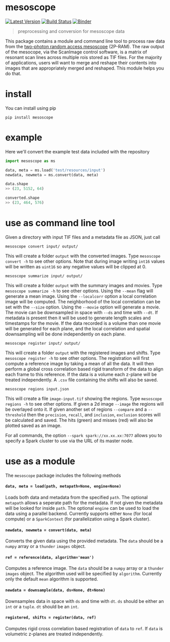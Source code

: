 # mesoscope

[![Latest Version](https://img.shields.io/pypi/v/mesoscope.svg?style=flat-square)](https://pypi.python.org/pypi/mesoscope)
[![Build Status](https://img.shields.io/travis/sofroniewn/mesoscope/master.svg?style=flat-square)](https://travis-ci.org/sofroniewn/mesoscope)
[![Binder](https://img.shields.io/badge/launch-binder-red.svg?style=flat-square)](http://mybinder.org:/repo/sofroniewn/mesoscope)


> preprocessing and conversion for mesoscope data

This package contains a module and command line tool to process raw data from the [two-photon random access mesoscope](https://elifesciences.org/content/5/e14472) (2P-RAM). The raw output of the mesocope, via the ScanImage control software, is a matrix of resonant scan lines across multiple rois stored as TIF files. For the majority of applications, users will want to merge and reshape their contents into images that are appropriately merged and reshaped. This module helps you do that.

# install

You can install using pip

```
pip install mesoscope
```

# example

Here we'll convert the example test data included with the repository

```python
import mesoscope as ms

data, meta = ms.load('test/resources/input')
newdata, newmeta = ms.convert(data, meta)

data.shape
>> (23, 5152, 64)

converted.shape
>> (23, 464, 576)
```

# use as command line tool

Given a directory with input TIF files and a metadata file as JSON, just call

```
mesoscope convert input/ output/
```

This will create a folder `output` with the converted images. Type `mesoscope convert -h` to see other options. Note that during image writing `int16` values will be written as `uint16` so any negative values will be clipped at 0.

```
mesoscope summarize input/ output/
```

This will create a folder `output` with the summary images and movies. Type `mesoscope summarize -h` to see other options. Using the `--mean` flag will generate a mean image. Using the `--localcorr` option a local correlation image will be computed. The neighborhood of the local correlation can be set with the `--size` option. Using the `--movie` option will generate a movie. The movie can be downsampled in space with `--ds` and time with `--dt`. If metadata is present then it will be used to generate length scales and timestamps for the movie. If the data recorded is a volume than one movie will be generated for each plane, and the local correlation and spatial downsampling will be done independently on each plane.

```
mesoscope register input/ output/
```

This will create a folder `output` with the registered images and shifts. Type `mesoscope register -h` to see other options. The registration will first compute a reference image by taking a mean of all the data. It will then perform a global cross correlation based rigid transform of the data to align each frame to this reference. If the data is a volume each z-plane will be treated independently. A `.csv` file containing the shifts will also be saved.

```
mesoscope regions input.json
```

This will create a file `image-input.tif` showing the regions. Type `mesoscope regions -h` to see other options. If given a 2d image `--image` the regions will be overlayed onto it. If given another set of regions `--compare` and a `--threshold` then the `precision`, `recall`, and `inclusion`, `exclusion` scores will be calculated and saved. The hits (green) and misses (red) will also be plotted saved as an image.

For all commands, the option `--spark spark://xx.xx.xx:7077` allows you to specify a Spark cluster to use via the URL of its master node.

# use as a module

The `mesoscope` package includes the following methods

#### `data, meta = load(path, metapath=None, engine=None)`

Loads both data and metadata from the specified `path`. The optional `metapath` allows a seperate path for the metadata. If not given the metadata will be looked for inside `path`. The optional `engine` can be used to load the data using a parallel backend. Currently supports either `None` (for local compute) or a `SparkContext` (for parallelization using a Spark cluster).

#### `newdata, newmeta = convert(data, meta)`

Converts the given data using the provided metadata. The `data` should be a `numpy` array or a `thunder` `images` object.

#### `ref = reference(data, algorithm='mean')`

Computes a reference image. The `data` should be a `numpy` array or a `thunder` `images` object. The algorithm used will be specified by `algorithm`. Currently only the default `mean` algorithm is supported.

#### `newdata = downsample(data, ds=None, dt=None)`

Downsamples data in space with `ds` and time with `dt`. `ds` should be either an `int` or a `tuple`. `dt` should be an `int`.

#### `registered, shifts = register(data, ref)`

Computes rigid cross correlation based registration of `data` to `ref`. If `data` is volumetric z-planes are treated independently.

